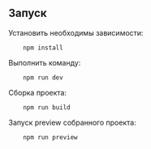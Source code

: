 ## Запуск

Установить необходимы зависимости:

```shell
    npm install
```

Выполнить команду:

```shell
    npm run dev
```

Сборка проекта:

```shell
    npm run build
```

Запуск preview собранного проекта:

```shell
    npm run preview
```
